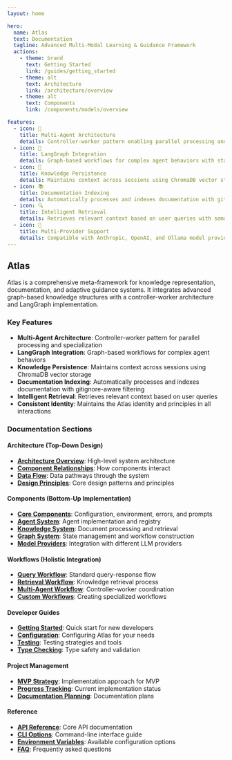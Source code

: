 ```yaml
---
layout: home

hero:
  name: Atlas
  text: Documentation
  tagline: Advanced Multi-Modal Learning & Guidance Framework
  actions:
    - theme: brand
      text: Getting Started
      link: /guides/getting_started
    - theme: alt
      text: Architecture
      link: /architecture/overview
    - theme: alt
      text: Components
      link: /components/models/overview

features:
  - icon: 🤖
    title: Multi-Agent Architecture
    details: Controller-worker pattern enabling parallel processing and agent specialization
  - icon: 🔄
    title: LangGraph Integration
    details: Graph-based workflows for complex agent behaviors with state management
  - icon: 🧠
    title: Knowledge Persistence
    details: Maintains context across sessions using ChromaDB vector storage
  - icon: 📚
    title: Documentation Indexing
    details: Automatically processes and indexes documentation with gitignore-aware filtering
  - icon: 🔍
    title: Intelligent Retrieval
    details: Retrieves relevant context based on user queries with semantic search
  - icon: 🧩
    title: Multi-Provider Support
    details: Compatible with Anthropic, OpenAI, and Ollama model providers
---
```


## Atlas

Atlas is a comprehensive meta-framework for knowledge representation, documentation, and adaptive guidance systems. It integrates advanced graph-based knowledge structures with a controller-worker architecture and LangGraph implementation.

### Key Features

- **Multi-Agent Architecture**: Controller-worker pattern for parallel processing and specialization
- **LangGraph Integration**: Graph-based workflows for complex agent behaviors
- **Knowledge Persistence**: Maintains context across sessions using ChromaDB vector storage
- **Documentation Indexing**: Automatically processes and indexes documentation with gitignore-aware filtering
- **Intelligent Retrieval**: Retrieves relevant context based on user queries
- **Consistent Identity**: Maintains the Atlas identity and principles in all interactions

### Documentation Sections

#### Architecture (Top-Down Design)
- **[Architecture Overview](/architecture/)**: High-level system architecture
- **[Component Relationships](/architecture/components.md)**: How components interact
- **[Data Flow](/architecture/data_flow.md)**: Data pathways through the system
- **[Design Principles](/architecture/design_principles.md)**: Core design patterns and principles

#### Components (Bottom-Up Implementation)
- **[Core Components](./components/core/config.md)**: Configuration, environment, errors, and prompts
- **[Agent System](./components/agents/controller.md)**: Agent implementation and registry
- **[Knowledge System](./components/knowledge/)**: Document processing and retrieval
- **[Graph System](./components/graph/state.md)**: State management and workflow construction
- **[Model Providers](./components/models/)**: Integration with different LLM providers

#### Workflows (Holistic Integration)
- **[Query Workflow](./workflows/query.md)**: Standard query-response flow
- **[Retrieval Workflow](./workflows/retrieval.md)**: Knowledge retrieval process
- **[Multi-Agent Workflow](./workflows/multi_agent.md)**: Controller-worker coordination
- **[Custom Workflows](./workflows/custom_workflows.md)**: Creating specialized workflows

#### Developer Guides
- **[Getting Started](./guides/getting_started.md)**: Quick start for new developers
- **[Configuration](./guides/configuration.md)**: Configuring Atlas for your needs
- **[Testing](./guides/testing.md)**: Testing strategies and tools
- **[Type Checking](./guides/type_checking.md)**: Type safety and validation

#### Project Management
- **[MVP Strategy](./project-management/roadmap/mvp_strategy.md)**: Implementation approach for MVP
- **[Progress Tracking](./project-management/tracking/todo.md)**: Current implementation status
- **[Documentation Planning](./project-management/planning/docs_planning.md)**: Documentation plans

#### Reference
- **[API Reference](./reference/api.md)**: Core API documentation
- **[CLI Options](./reference/cli.md)**: Command-line interface guide
- **[Environment Variables](./reference/env_variables.md)**: Available configuration options
- **[FAQ](./reference/faq.md)**: Frequently asked questions

